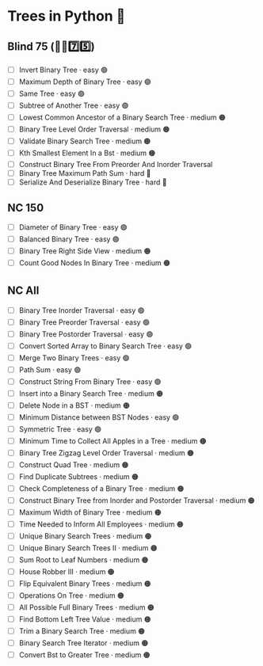 # Trees in Python 🐍

## Blind 75 (🧑‍🦯7️⃣5️⃣)
- [ ] Invert Binary Tree · easy 🟢 
- [ ] Maximum Depth of Binary Tree · easy 🟢 
- [ ] Same Tree · easy 🟢 
- [ ] Subtree of Another Tree · easy 🟢 
- [ ] Lowest Common Ancestor of a Binary Search Tree · medium 🟠
- [ ] Binary Tree Level Order Traversal · medium 🟠
- [ ] Validate Binary Search Tree · medium 🟠
- [ ] Kth Smallest Element In a Bst · medium 🟠
- [ ] Construct Binary Tree From Preorder And Inorder Traversal
- [ ] Binary Tree Maximum Path Sum · hard 🔴
- [ ] Serialize And Deserialize Binary Tree · hard 🔴

## NC 150
- [ ] Diameter of Binary Tree · easy 🟢 
- [ ] Balanced Binary Tree · easy 🟢 
- [ ] Binary Tree Right Side View · medium 🟠
- [ ] Count Good Nodes In Binary Tree · medium 🟠

## NC All
- [ ] Binary Tree Inorder Traversal · easy 🟢 
- [ ] Binary Tree Preorder Traversal · easy 🟢 
- [ ] Binary Tree Postorder Traversal · easy 🟢 
- [ ] Convert Sorted Array to Binary Search Tree · easy 🟢 	
- [ ] Merge Two Binary Trees · easy 🟢 
- [ ] Path Sum · easy 🟢 
- [ ] Construct String From Binary Tree · easy 🟢 
- [ ] Insert into a Binary Search Tree · medium 🟠
- [ ] Delete Node in a BST · medium 🟠
- [ ] Minimum Distance between BST Nodes · easy 🟢 
- [ ] Symmetric Tree · easy 🟢 
- [ ] Minimum Time to Collect All Apples in a Tree · medium 🟠
- [ ] Binary Tree Zigzag Level Order Traversal · medium 🟠
- [ ] Construct Quad Tree · medium 🟠
- [ ] Find Duplicate Subtrees · medium 🟠
- [ ] Check Completeness of a Binary Tree · medium 🟠	
- [ ] Construct Binary Tree from Inorder and Postorder Traversal · medium 🟠
- [ ] Maximum Width of Binary Tree · medium 🟠
- [ ] Time Needed to Inform All Employees · medium 🟠
- [ ] Unique Binary Search Trees · medium 🟠
- [ ] Unique Binary Search Trees II · medium 🟠
- [ ] Sum Root to Leaf Numbers · medium 🟠
- [ ] House Robber III · medium 🟠
- [ ] Flip Equivalent Binary Trees · medium 🟠
- [ ] Operations On Tree · medium 🟠
- [ ] All Possible Full Binary Trees · medium 🟠	
- [ ] Find Bottom Left Tree Value · medium 🟠
- [ ] Trim a Binary Search Tree · medium 🟠
- [ ] Binary Search Tree Iterator · medium 🟠
- [ ] Convert Bst to Greater Tree · medium 🟠